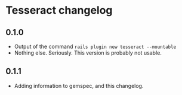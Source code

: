 # Tesseract changelog

## 0.1.0

* Output of the command `rails plugin new tesseract --mountable`
* Nothing else. Seriously. This version is probably not usable.

## 0.1.1

* Adding information to gemspec, and this changelog.
